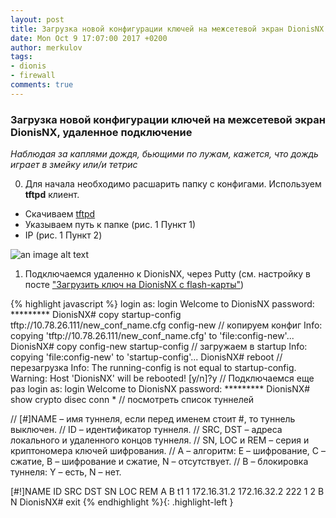 ```yaml
---
layout: post
title: Загрузка новой конфигурации ключей на межсетевой экран DionisNX
date: Mon Oct 9 17:07:00 2017 +0200
author: merkulov
tags:
- dionis
- firewall
comments: true
---
```

### Загрузка новой конфигурации ключей на межсетевой экран DionisNX, удаленное подключение 

*Наблюдая за каплями дождя, бьющими по лужам, кажется, что дождь играет в змейку или/и тетрис*

0. Для начала необходимо расшарить папку с конфигами. Используем __tftpd__ клиент.
- Скачиваем [tftpd](http://www.jounin.net/tftpd32.html)
- Указываем путь к папке (рис. 1 Пункт 1)
- IP (рис. 1 Пункт 2)

![an image alt text](http://lepotuli.ru/merkulov/images/11image1.jpg "рис. 1 Параметры сессии в tftpd")


1. Подключаемся удаленно к DionisNX, через Putty (см. настройку в посте ["Загрузить ключ на DionisNX c flash-карты"](http://lepotuli.ru/merkulov/2017/09/27/Dionis_new_key.html))

{% highlight javascript %}
login as: login
Welcome to DionisNX
 password: *********
DionisNX# copy startup-config tftp://10.78.26.111/new_conf_name.cfg config-new  // копируем конфиг
Info: copying 'tftp://10.78.26.111/new_conf_name.cfg' to 'file:config-new'...
DionisNX# copy config-new startup-config  // загружаем в startup 
Info: copying 'file:config-new' to 'startup-config'...
DionisNX# reboot  // перезагрузка
Info: The running-config is not equal to startup-config.
Warning: Host 'DionisNX' will be rebooted!
[y/n]?y
// Подключаемся еще раз
login as: login
Welcome to DionisNX
 password: *********
DionisNX# show crypto disec conn *  // посмотреть список туннелей

// [#]NAME – имя туннеля, если перед именем стоит #, то туннель выключен.
// ID – идентификатор туннеля.
// SRC, DST – адреса локального и удаленного концов туннеля.
// SN, LOC и REM – серия и криптономера ключей шифрования.
// A – алгоритм: E – шифрование, C – сжатие, B – шифрование и сжатие, N – отсутствует.
// B – блокировка туннеля: Y – есть, N – нет.

[#!]NAME        ID    SRC             DST             SN         LOC   REM   A B
t1              1   172.16.31.2   172.16.32.2         222         1     2    B N
DionisNX# exit
{% endhighlight %}{: .highlight-left }
